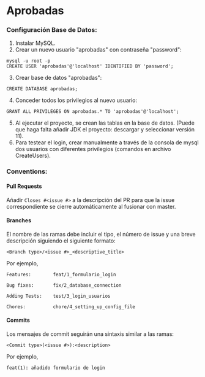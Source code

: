 # Aprobadas

### Configuración Base de Datos:

1. Instalar MySQL.
2. Crear un nuevo usuario "aprobadas" con contraseña "password":
```
mysql -u root -p
CREATE USER 'aprobadas'@'localhost' IDENTIFIED BY 'password';
```
	
3. Crear base de datos "aprobadas":
```
CREATE DATABASE aprobadas;
```
4. Conceder todos los privilegios al nuevo usuario:
```
GRANT ALL PRIVILEGES ON aprobadas.* TO 'aprobadas'@'localhost';
```
5. Al ejecutar el proyecto, se crean las tablas en la base de datos. (Puede que haga falta añadir JDK el proyecto: descargar y seleccionar versión 11).
6. Para testear el login, crear manualmente a través de la consola de mysql dos usuarios con diferentes privilegios (comandos en archivo CreateUsers).


### Conventions:

#### Pull Requests

Añadir ```Closes #<issue #>``` a la descripción del PR para que la issue correspondiente se cierre automáticamente al fusionar con master.

#### Branches

El nombre de las ramas debe incluir el tipo, el número de issue y una breve descripción siguiendo el siguiente formato:

```
<Branch type>/<issue #>_<descriptive_title>
```
Por ejemplo,
```
Features:        feat/1_formulario_login

Bug fixes:       fix/2_database_connection

Adding Tests:    test/3_login_usuarios

Chores:          chore/4_setting_up_config_file
```
#### Commits

Los mensajes de commit seguirán una sintaxis similar a las ramas:

```
<Commit type>(<issue #>):<description>
```
Por ejemplo,

```
feat(1): añadido formulario de login
```

